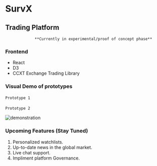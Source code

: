 # SurvX

## Trading Platform

                 **Currently in experimental/proof of concept phase**
 
 ### Frontend

* React
* D3
* CCXT Exchange Trading Library
### Visual Demo of prototypes



####  
    Prototype 1





#### 

    Prototype 2
   ![demonstration](http://g.recordit.co/tSYUM18nM8.gif)


### Upcoming Features (Stay Tuned)
1) Personalized watchlists. 
2) Up-to-date news in the global market.
3) Live chat support.
4) Impliment platform Governance.
